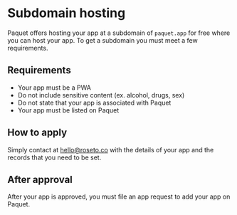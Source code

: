 # Subdomain hosting

Paquet offers hosting your app at a subdomain of `paquet.app`
for free where you can host your app. To get a subdomain
you must meet a few requirements.

## Requirements

* Your app must be a PWA
* Do not include sensitive content (ex. alcohol, drugs, sex)
* Do not state that your app is associated with Paquet
* Your app must be listed on Paquet

## How to apply

Simply contact at [hello@roseto.co](mailto:hello@roseto.co) with 
the details of your app and the records that you need to be set.

## After approval

After your app is approved, you must file an app request to 
add your app on Paquet.
